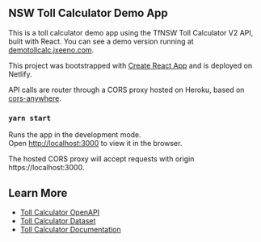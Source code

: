 ## NSW Toll Calculator Demo App

This is a toll calculator demo app using the TfNSW Toll Calculator V2 API, built with React.  You can see a demo version running at [demotollcalc.jxeeno.com](https://demotollcalc.jxeeno.com/).

This project was bootstrapped with [Create React App](https://github.com/facebook/create-react-app) and is deployed on Netlify.

API calls are router through a CORS proxy hosted on Heroku, based on [cors-anywhere](https://github.com/Rob--W/cors-anywhere).

### `yarn start`

Runs the app in the development mode.<br />
Open [http://localhost:3000](http://localhost:3000) to view it in the browser.

The hosted CORS proxy will accept requests with origin https://localhost:3000.

## Learn More

* [Toll Calculator OpenAPI](https://opendata.transport.nsw.gov.au/node/7407/exploreapi)
* [Toll Calculator Dataset](https://opendata.transport.nsw.gov.au/dataset/toll-calculator-api)
* [Toll Calculator Documentation](https://opendata.transport.nsw.gov.au/dataset/toll-calculator-api/resource/d27d1a15-7693-4ebf-988a-b27abcae4a75)
